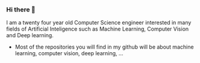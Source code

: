 ### Hi there 👋

I am a twenty four year old Computer Science engineer interested in many
fields of Artificial Inteligence such as Machine Learning, Computer Vision
and Deep learning. 

- Most of the repositories you will find in my github will be about machine learning, computer vision, deep learning, ...

